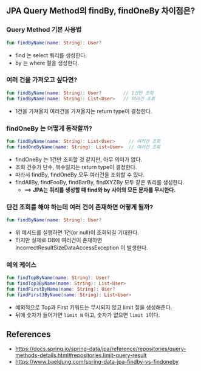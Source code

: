 ## JPA Query Method의 findBy, findOneBy 차이점은?

### Query Method 기본 사용법

```kotlin
fun findByName(name: String): User?
```
- find 는 select 쿼리를 생성한다.
- by 는 where 절을 생성한다.

### 여러 건을 가져오고 싶다면?

```kotlin
fun findByName(name: String): User?        // 1건만 조회
fun findByName(name: String): List<User>   // 여러건 조회
```
- 1건을 가져올지 여러건을 가져올지는 return type이 결정한다.

### findOneBy 는 어떻게 동작할까?

```kotlin
fun findByName(name: String): List<User>     // 여러건 조회
fun findOneByName(name: String): List<User>  // 여러건 조회
```
- findOneBy 는 1건만 조회할 것 같지만, 아무 의미가 없다.
- 조회 건수가 단수, 복수일지는 return type이 결정한다.
- 따라서 findBy, findOneBy 모두 여러건을 조회할 수 있다.
- findAllBy, findFooBy, findBarBy, findXYZBy 모두 같은 쿼리를 생성한다.
  - ==> **JPA는 쿼리를 생성할 때 find와 by 사이의 모든 문자를 무시한다.**

### 단건 조회를 해야 하는데 여러 건이 존재하면 어떻게 될까?

```kotlin
fun findByName(name: String): User?
```
- 위 메서드를 실행하면 1건(or null)이 조회되길 기대한다.
- 하지만 실제로 DB에 여러건이 존재하면 IncorrectResultSizeDataAccessException 이 발생한다.

### 예외 케이스

```kotlin
fun findTopByName(name: String): User?
fun findTop3ByName(name: String): List<User>
fun findFirstByName(name: String): User?
fun findFirst3ByName(name: String): List<User>
```
- 예외적으로 Top과 First 키워드는 무시되지 않고 limit 절을 생성해준다.
- 뒤에 숫자가 들어가면 `limit N` 이고, 숫자가 없으면 `limit 1`이다.

## References

- https://docs.spring.io/spring-data/jpa/reference/repositories/query-methods-details.html#repositories.limit-query-result
- https://www.baeldung.com/spring-data-jpa-findby-vs-findoneby